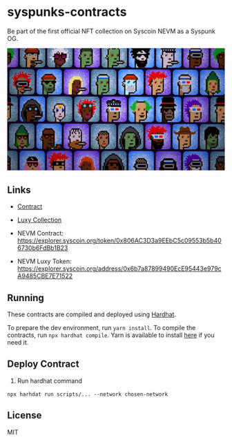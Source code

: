 # syspunks-contracts

Be part of the first official NFT collection on Syscoin NEVM as a Syspunk OG.

![img](./banner.png)

## Links
- [Contract](https://explorer.syscoin.org/token/0x806AC3D3a9EEbC5c09553b5b406730b6FdBb1B23)
- [Luxy Collection](https://beta.luxy.io/collection/0x806AC3D3a9EEbC5c09553b5b406730b6FdBb1B23)

- NEVM Contract: https://explorer.syscoin.org/token/0x806AC3D3a9EEbC5c09553b5b406730b6FdBb1B23
- NEVM Luxy Token: https://explorer.syscoin.org/address/0x6b7a87899490EcE95443e979cA9485CBE7E71522

## Running
These contracts are compiled and deployed using [Hardhat](https://hardhat.org/).

To prepare the dev environment, run `yarn install`. To compile the contracts, run `npx hardhat compile`. Yarn is available to install [here](https://classic.yarnpkg.com/en/docs/install/#debian-stable) if you need it.

## Deploy Contract
1. Run hardhat command
```shell
npx harhdat run scripts/... --network chosen-network
```

## License
MIT
